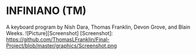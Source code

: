INFINIANO (TM)
=============

A keyboard program by Nish Dara, Thomas Franklin, Devon Grove, and Blain Weeks.
![Picture][Screenshot]
[Screenshot]: https://github.com/ThomasLFranklin/Final-Project/blob/master/graphics/Screenshot.png
